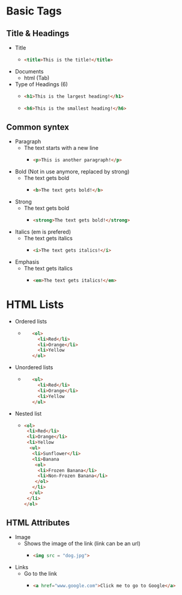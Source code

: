 <!-- Basic Tags -->
# Basic Tags

## Title & Headings 
* Title
  * ```html
    <title>This is the title!</title>
    ```
* Documents 
  * html (Tab)
* Type of Headings (6)
  * ```html
    <h1>This is the largest heading!</h1>
    ```
  *  ```html
     <h6>This is the smallest heading!</h6>
     ```

## Common syntex
* Paragraph   
  * The text starts with a new line 
    * ```html
      <p>This is another paragraph!</p>
      ```
* Bold (Not in use anymore, replaced by strong)  
  * The text gets bold
    * ```html
      <b>The text gets bold!</b>
      ```
* Strong   
  * The text gets bold
    * ```html
      <strong>The text gets bold!</strong>
      ```
* Italics (em is prefered)
  * The text gets italics
    * ```html
      <i>The text gets italics!</i>
      ```
* Emphasis
  * The text gets italics
    * ```html
      <em>The text gets italics!</em>
      ```
  
# HTML Lists
* Ordered lists
  * ```html
       <ol>
         <li>Red</li>
         <li>Orange</li>
         <li>Yellow
       </ol>
       ```
* Unordered lists
  * ```html
       <ul>
         <li>Red</li>
         <li>Orange</li>
         <li>Yellow
       </ul>
       ```
 * Nested list
   * ```html
     <ol>
      <li>Red</li>
      <li>Orange</li>
      <li>Yellow
       <ul>
        <li>Sunflower</li>
        <li>Banana
         <ol>
          <li>Frozen Banana</li>
          <li>Non-Frozen Banana</li>
         </ol>
        </li>
       </ul>
      </li>
     </ol>
     ```
## HTML Attributes
* Image    
  * Shows the image of the link (link can be an url)
    * ```html
      <img src = "dog.jpg">
      ```
* Links   
  * Go to the link 
    * ```html
      <a href="www.google.com">Click me to go to Google</a>
      ```


      
